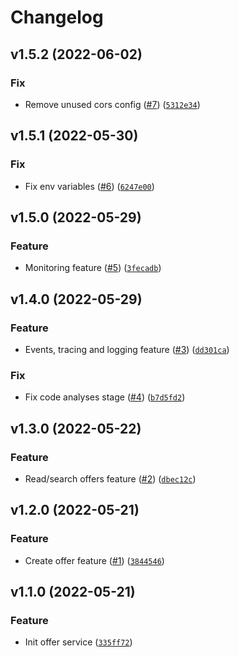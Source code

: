 # Changelog

<!--next-version-placeholder-->

## v1.5.2 (2022-06-02)
### Fix
* Remove unused cors config ([#7](https://github.com/draganagrbic998/devops_offer_service/issues/7)) ([`5312e34`](https://github.com/draganagrbic998/devops_offer_service/commit/5312e3472f437b29fd2517e3b3a3fa6d0ae32bfd))

## v1.5.1 (2022-05-30)
### Fix
* Fix env variables ([#6](https://github.com/draganagrbic998/devops_offer_service/issues/6)) ([`6247e00`](https://github.com/draganagrbic998/devops_offer_service/commit/6247e00af0dc7852834404150beea469c5f60930))

## v1.5.0 (2022-05-29)
### Feature
* Monitoring feature ([#5](https://github.com/draganagrbic998/devops_offer_service/issues/5)) ([`3fecadb`](https://github.com/draganagrbic998/devops_offer_service/commit/3fecadbbbaffe84b29d4904b60af8df514de5145))

## v1.4.0 (2022-05-29)
### Feature
* Events, tracing and logging feature ([#3](https://github.com/draganagrbic998/devops_offer_service/issues/3)) ([`dd301ca`](https://github.com/draganagrbic998/devops_offer_service/commit/dd301ca16aae87dbd311dcc8b78c33213962427d))

### Fix
* Fix code analyses stage ([#4](https://github.com/draganagrbic998/devops_offer_service/issues/4)) ([`b7d5fd2`](https://github.com/draganagrbic998/devops_offer_service/commit/b7d5fd2c667acce6d425c83089d9330fe18c28af))

## v1.3.0 (2022-05-22)
### Feature
* Read/search offers feature ([#2](https://github.com/draganagrbic998/devops_offer_service/issues/2)) ([`dbec12c`](https://github.com/draganagrbic998/devops_offer_service/commit/dbec12cb423e3c1f1d86e4c0fb6d49a504f57433))

## v1.2.0 (2022-05-21)
### Feature
* Create offer feature ([#1](https://github.com/draganagrbic998/devops_offer_service/issues/1)) ([`3844546`](https://github.com/draganagrbic998/devops_offer_service/commit/3844546d6866e59b1592bb6ad90f00e77cd8ec9e))

## v1.1.0 (2022-05-21)
### Feature
* Init offer service ([`335ff72`](https://github.com/draganagrbic998/devops_offer_service/commit/335ff72ff54343dad2f3ee3e11a7aaaf2a45e7ce))
